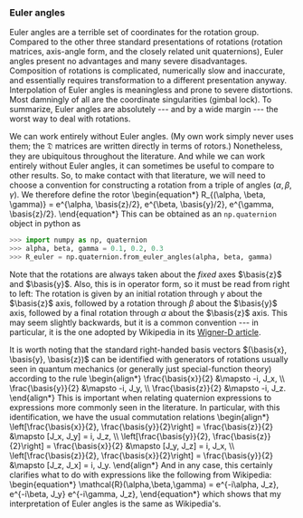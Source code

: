 ### Euler angles

Euler angles are a terrible set of coordinates for the rotation group.
Compared to the other three standard presentations of rotations (rotation
matrices, axis-angle form, and the closely related unit quaternions), Euler
angles present no advantages and many severe disadvantages.  Composition of
rotations is complicated, numerically slow and inaccurate, and essentially
requires transformation to a different presentation anyway.  Interpolation of
Euler angles is meaningless and prone to severe distortions.  Most damningly of
all are the coordinate singularities (gimbal lock).  To summarize, Euler angles
are absolutely --- and by a wide margin --- the worst way to deal with
rotations.

We can work entirely without Euler angles.  (My own work simply never uses
them; the $\mathfrak{D}$ matrices are written directly in terms of rotors.)
Nonetheless, they are ubiquitous throughout the literature.  And while we can
work entirely without Euler angles, it can sometimes be useful to compare to
other results.  So, to make contact with that literature, we will need to
choose a convention for constructing a rotation from a triple of angles
$(\alpha, \beta, \gamma)$.  We therefore define the rotor
\begin{equation\*}
  R\_{(\alpha, \beta, \gamma)} = e^{\alpha\, \basis{z}/2}\, e^{\beta\,
  \basis{y}/2}\, e^{\gamma\, \basis{z}/2}.
\end{equation\*}
This can be obtained as an `np.quaternion` object in python as

```python
>>> import numpy as np, quaternion
>>> alpha, beta, gamma = 0.1, 0.2, 0.3
>>> R_euler = np.quaternion.from_euler_angles(alpha, beta, gamma)
```

Note that the rotations are always taken about the *fixed* axes $\basis{z}$ and
$\basis{y}$.  Also, this is in operator form, so it must be read from right to
left: The rotation is given by an initial rotation through $\gamma$ about the
$\basis{z}$ axis, followed by a rotation through $\beta$ about the $\basis{y}$
axis, followed by a final rotation through $\alpha$ about the $\basis{z}$ axis.
This may seem slightly backwards, but it is a common convention --- in
particular, it is the one adopted by Wikipedia in its
[Wigner-D article](https://en.wikipedia.org/wiki/Wigner_D-matrix#Definition_of_the_Wigner_D-matrix).

It is worth noting that the standard right-handed basis vectors $(\basis{x},
\basis{y}, \basis{z})$ can be identified with generators of rotations usually
seen in quantum mechanics (or generally just special-function theory) according
to the rule
\begin{align\*}
  \frac{\basis{x}}{2} \&\mapsto -i\, J\_x, \\\\
  \frac{\basis{y}}{2} \&\mapsto -i\, J\_y, \\\\
  \frac{\basis{z}}{2} \&\mapsto -i\, J\_z.
\end{align\*}
This is important when relating quaternion expressions to expressions more
commonly seen in the literature.  In particular, with this identification, we
have the usual commutation relations
\begin{align\*}
  \left[\frac{\basis{x}}{2}, \frac{\basis{y}}{2}\right] = \frac{\basis{z}}{2} &\mapsto [J\_x, J\_y] = i\, J\_z, \\\\
  \left[\frac{\basis{y}}{2}, \frac{\basis{z}}{2}\right] = \frac{\basis{x}}{2} &\mapsto [J\_y, J\_z] = i\, J\_x, \\\\
  \left[\frac{\basis{z}}{2}, \frac{\basis{x}}{2}\right] = \frac{\basis{y}}{2} &\mapsto [J\_z, J\_x] = i\, J\_y.
\end{align\*}
And in any case, this certainly clarifies what to do with expressions like the
following from Wikipedia:
\begin{equation\*}
  \mathcal{R}(\alpha,\beta,\gamma) = e^{-i\alpha\, J\_z}\,
  e^{-i\beta\, J\_y} e^{-i\gamma\, J\_z},
\end{equation\*}
which shows that my interpretation of Euler angles is the same as Wikipedia's.
